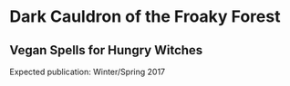 # Dark Cauldron of the Froaky Forest

## Vegan Spells for Hungry Witches

Expected publication: Winter/Spring 2017
